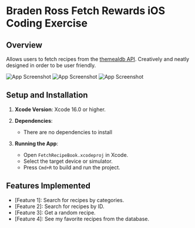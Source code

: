 # Braden Ross Fetch Rewards iOS Coding Exercise

## Overview
Allows users to fetch recipes from the [themealdb API](https://themealdb.com/api.php). Creatively and neatly designed in order to be user friendly.

![App Screenshot]([assets/screenshot.png](https://github.com/user-attachments/assets/0add1bd8-d58f-43c2-a468-24e0df846929))
![App Screenshot]([assets/screenshot.png](https://github.com/user-attachments/assets/0add1bd8-d58f-43c2-a468-24e0df846929))
![App Screenshot]([assets/screenshot.png](https://github.com/user-attachments/assets/0add1bd8-d58f-43c2-a468-24e0df846929))

## Setup and Installation
1. **Xcode Version**: Xcode 16.0 or higher.
2. **Dependencies**:
   - There are no dependencies to install

3. **Running the App**:
   - Open `FetchRecipeBook.xcodeproj` in Xcode.
   - Select the target device or simulator.
   - Press `Cmd+R` to build and run the project.

## Features Implemented
- [Feature 1]: Search for recipes by categories.
- [Feature 2]: Search for recipes by ID.
- [Feature 3]: Get a random recipe.
- [Feature 4]: See my favorite recipes from the database.

